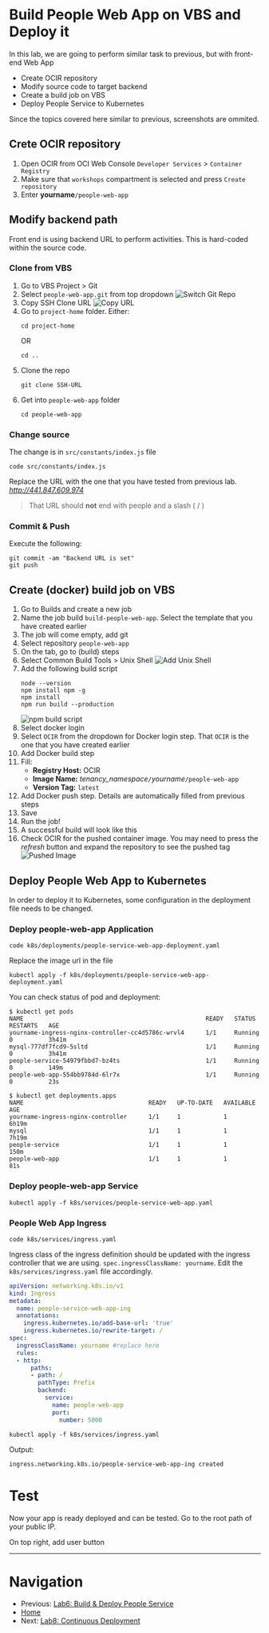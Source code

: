# Build People Web App on VBS and Deploy it
In this lab, we are going to perform similar task to previous, but with front-end Web App
- Create OCIR repository
- Modify source code to target backend
- Create a build job on VBS
- Deploy People Service to Kubernetes

Since the topics covered here similar to previous, screenshots are ommited.

## Crete OCIR repository

1. Open OCIR from OCI Web Console `Developer Services` > `Container Registry`
2. Make sure that `workshops` compartment is selected and press `Create repository`  
3. Enter **yourname**`/people-web-app`

## Modify backend path
Front end is using backend URL to perform activities. This is hard-coded within the source code.

### Clone from VBS
1. Go to VBS Project > Git
2. Select `people-web-app.git` from top dropdown
   ![Switch Git Repo](./images/7-git-switch-web-app.png)
3. Copy SSH Clone URL
   ![Copy URL](./images/7-clone-web-app.png)
4. Go to `project-home` folder. Either:
    ```shell
    cd project-home
    ```
    OR
    ```shell
    cd ..
    ```
5. Clone the repo
    ```shell
    git clone SSH-URL
    ```
6. Get into `people-web-app` folder
    ```shell
    cd people-web-app
    ```
### Change source
The change is in `src/constants/index.js` file
```shell
code src/constants/index.js
```
Replace the URL with the one that you have tested from previous lab.  
*http://441.847.609.974*
> That URL should **not** end with people and a slash ( / )

### Commit & Push
Execute the following:
```shell
git commit -am "Backend URL is set"
git push
```

## Create (docker) build job on VBS
1. Go to Builds and create a new job  
2. Name the job build `build-people-web-app`. Select the template that you have created earlier  
3. The job will come empty, add git  
4. Select repository `people-web-app`    
5. On the tab, go to (build) steps  
6. Select Common Build Tools > Unix Shell
   ![Add Unix Shell](./images/7-add-unix-shell.png)
7. Add the following build script
    ```shell
    node --version
    npm install npm -g
    npm install
    npm run build --production
    ```
    ![npm build script](./images/7-npm-build.png)
8. Select docker login  
9. Select `OCIR` from the dropdown for Docker login step. That `OCIR` is the one that you have created earlier  
10. Add Docker build step  
11. Fill:
    - **Registry Host:** OCIR
    - **Image Name:** *tenancy_namespace*`/`*yourname*`/people-web-app`
    - **Version Tag:** `latest`
12. Add Docker push step. Details are automatically filled from previous steps  
13. Save  
14. Run the job!  
15. A successful build will look like this  
16. Check OCIR for the pushed container image. You may need to press the *refresh* button and expand the repository to see the pushed tag
    ![Pushed Image](./images/7-people-web-app-in-ocir.png)  

## Deploy People Web App to Kubernetes
In order to deploy it to Kubernetes, some configuration in the deployment file needs to be changed.

### Deploy people-web-app Application
```shell
code k8s/deployments/people-service-web-app-deployment.yaml
```

Replace the image url in the file

```shell
kubectl apply -f k8s/deployments/people-service-web-app-deployment.yaml
```

You can check status of pod and deployment:
```shell
$ kubectl get pods
NAME                                                   READY   STATUS    RESTARTS   AGE
yourname-ingress-nginx-controller-cc4d5786c-wrvl4      1/1     Running   0          3h41m
mysql-777df7fcd9-5sltd                                 1/1     Running   0          3h41m
people-service-54979fbbd7-bz4ts                        1/1     Running   0          149m
people-web-app-554bb9784d-6lr7x                        1/1     Running   0          23s

$ kubectl get deployments.apps 
NAME                                   READY   UP-TO-DATE   AVAILABLE   AGE
yourname-ingress-nginx-controller      1/1     1            1           6h19m
mysql                                  1/1     1            1           7h19m
people-service                         1/1     1            1           150m
people-web-app                         1/1     1            1           81s
```

### Deploy people-web-app Service
```shell
kubectl apply -f k8s/services/people-service-web-app.yaml
```

### People Web App Ingress
```shell
code k8s/services/ingress.yaml
```
Ingress class of the ingress definition should be updated with the ingress controller that we are using. `spec.ingressClassName: yourname`. Edit the `k8s/services/ingress.yaml` file accordingly.

```yaml
apiVersion: networking.k8s.io/v1
kind: Ingress
metadata:
  name: people-service-web-app-ing
  annotations:
    ingress.kubernetes.io/add-base-url: 'true'
    ingress.kubernetes.io/rewrite-target: /
spec:
  ingressClassName: yourname #replace here
  rules:
  - http:
      paths:
      - path: /
        pathType: Prefix
        backend:
          service:
            name: people-web-app
            port:
              number: 5000
```

```shell
kubectl apply -f k8s/services/ingress.yaml
```
Output:
```
ingress.networking.k8s.io/people-service-web-app-ing created
```

# Test
Now your app is ready deployed and can be tested.
Go to the root path of your public IP.

On top right, add user button

---
# Navigation
- Previous: [Lab6: Build & Deploy People Service](./Lab6-Build-Deploy-People-Service.md)
- [Home](./README.md)  
- Next: [Lab8: Continuous Deployment](./Lab8-Continuous-Deployment.md)